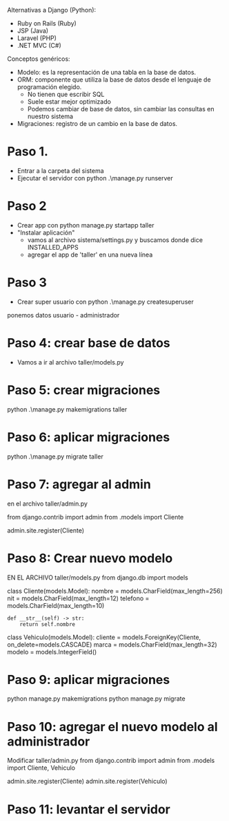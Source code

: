 Alternativas a Django (Python):

- Ruby on Rails (Ruby)
- JSP (Java)
- Laravel (PHP)
- .NET MVC (C#)

Conceptos genéricos:

- Modelo: es la representación de una tabla en la base de datos.
- ORM: componente que utiliza la base de datos desde el lenguaje de programación elegido.
    - No tienen que escribir SQL
    - Suele estar mejor optimizado
    - Podemos cambiar de base de datos, sin cambiar las consultas en nuestro sistema
- Migraciones: registro de un cambio en la base de datos.


# Paso 1.

- Entrar a la carpeta del sistema
- Ejecutar el servidor con 
python .\manage.py runserver

# Paso 2

- Crear app con 
python manage.py startapp taller
- "Instalar aplicación"
    - vamos al archivo sistema/settings.py y buscamos donde dice INSTALLED_APPS
    - agregar el app de 'taller' en una nueva línea


# Paso 3
- Crear super usuario con
python .\manage.py createsuperuser

ponemos datos usuario - administrador


# Paso 4: crear base de datos
- Vamos a ir al archivo taller/models.py

# Paso 5: crear migraciones
python .\manage.py makemigrations taller

# Paso 6: aplicar migraciones
python .\manage.py migrate taller

# Paso 7: agregar al admin

en el archivo taller/admin.py

from django.contrib import admin
from .models import Cliente

admin.site.register(Cliente)

# Paso 8: Crear nuevo modelo
EN EL ARCHIVO taller/models.py
from django.db import models


class Cliente(models.Model):
    nombre = models.CharField(max_length=256)
    nit = models.CharField(max_length=12)
    telefono = models.CharField(max_length=10)

    def __str__(self) -> str:
        return self.nombre


class Vehiculo(models.Model):
    cliente = models.ForeignKey(Cliente, on_delete=models.CASCADE)
    marca = models.CharField(max_length=32)
    modelo = models.IntegerField()


# Paso 9: aplicar migraciones

python manage.py makemigrations
python manage.py migrate

# Paso 10: agregar el nuevo modelo al administrador

Modificar taller/admin.py
from django.contrib import admin
from .models import Cliente, Vehiculo

admin.site.register(Cliente)
admin.site.register(Vehiculo)

# Paso 11: levantar el servidor